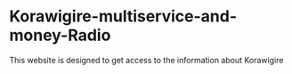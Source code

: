 # Korawigire-multiservice-and-money-Radio
This website is designed to get access to the information about Korawigire 
